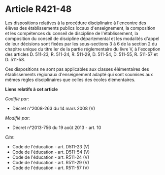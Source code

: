 # Article R421-48

Les dispositions relatives à la procédure disciplinaire à l'encontre des élèves des établissements publics locaux
d'enseignement, la composition et les compétences du conseil de discipline de l'établissement, la composition du conseil de
discipline départemental et les modalités d'appel de leur décisions sont fixées par les sous-sections 3 à 6 de la section 2
du chapitre unique du titre Ier de la partie réglementaire du livre V, à l'exception des articles D. 511-23, R. 511-24, R.
511-29, 
D. 511-54, D. 511-55, R. 511-57 et D. 511-58.

Ces dispositions ne sont pas applicables aux classes élémentaires des établissements régionaux d'enseignement adapté qui sont
soumises aux mêmes règles disciplinaires que celles des écoles élémentaires.

**Liens relatifs à cet article**

_Codifié par_:

  - Décret n°2008-263 du 14 mars 2008 (V)

_Modifié par_:

  - Décret n°2013-756 du 19 août 2013 - art. 10

_Cite_:

  - Code de l'éducation - art. D511-23 (V)
  - Code de l'éducation - art. D511-54 (V)
  - Code de l'éducation - art. R511-24 (V)
  - Code de l'éducation - art. R511-29 (V)
  - Code de l'éducation - art. R511-57 (V)
